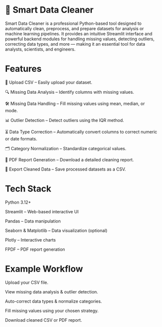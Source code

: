 # 🧹 Smart Data Cleaner

Smart Data Cleaner is a professional Python-based tool designed to automatically clean, preprocess, and prepare datasets for analysis or machine learning pipelines.
It provides an intuitive Streamlit interface and powerful backend modules for handling missing values, detecting outliers, correcting data types, and more — making it an essential tool for data analysts, scientists, and engineers.

# Features

📄 Upload CSV – Easily upload your dataset.

🔍 Missing Data Analysis – Identify columns with missing values.

🛠 Missing Data Handling – Fill missing values using mean, median, or mode.

📊 Outlier Detection – Detect outliers using the IQR method.

⏳ Data Type Correction – Automatically convert columns to correct numeric or date formats.

🗂 Category Normalization – Standardize categorical values.

📑 PDF Report Generation – Download a detailed cleaning report.

💾 Export Cleaned Data – Save processed datasets as a CSV.

# Tech Stack

Python 3.12+

Streamlit – Web-based interactive UI

Pandas – Data manipulation

Seaborn & Matplotlib – Data visualization (optional)

Plotly – Interactive charts

FPDF – PDF report generation

# Example Workflow

Upload your CSV file.

View missing data analysis & outlier detection.

Auto-correct data types & normalize categories.

Fill missing values using your chosen strategy.

Download cleaned CSV or PDF report.
